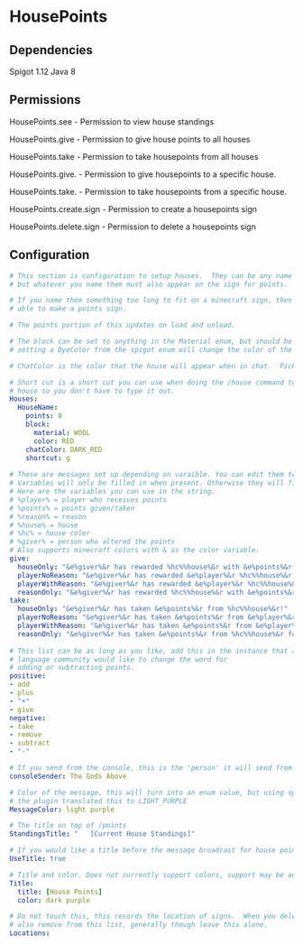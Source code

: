 # HousePoints

## Dependencies

Spigot 1.12
Java 8

## Permissions

HousePoints.see - Permission to view house standings

HousePoints.give - Permission to give house points to all houses

HousePoints.take - Permission to take housepoints from all houses

HousePoints.give.<housename> - Permission to give housepoints to a specific house.
  
HousePoints.take.<housename> - Permission to take housepoints from a specific house.
  
HousePoints.create.sign - Permission to create a housepoints sign

HousePoints.delete.sign - Permission to delete a housepoints sign
  
## Configuration


```yaml
# This section is configuration to setup houses.  They can be any name you would like, 
# but whatever you name them must also appear on the sign for points. 

# If you name them something too long to fit on a minecraft sign, then you will not be 
# able to make a points sign.

# The points portion of this updates on load and unload.

# The block can be set to anything in the Material enum, but should be a block, if it is set to wool, 
# setting a DyeColor from the spigot enum will change the color of the wool.

# ChatColor is the color that the house will appear when in chat.  Pick this from ChatColor enum.

# Short cut is a short cut you can use when doing the /house command to replace the 
# house so you don't have to type it out.
Houses:
  HouseName:
    points: 0
    block:
      material: WOOL
      color: RED
    chatColor: DARK_RED
    shortcut: g
    
# These are messages set up depending on varaible. You can edit them to any language you would like.
# Variables will only be filled in when present. Otherwise they will fill with an empty string.
# Here are the variables you can use in the string.
# %player% = player who receives points
# %points% = points given/taken
# %reason% = reason
# %house% = house
# %hc% = house color
# %giver% = person who altered the points
# Also supports minecraft colors with & as the color variable.
give:
  houseOnly: "&e%giver%&r has rewarded %hc%%house%&r with &e%points%&r!"
  playerNoReason: "&e%giver%&r has rewarded &e%player%&r %hc%%house%&r with &e%points%&r!"
  playerWithReason: "&e%giver%&r has rewarded &e%player%&r %hc%%house%&r with &e%points%&r for %reason%!"
  reasonOnly: "&e%giver%&r has rewarded %hc%%house%&r with &e%points%&r for %reason%!"
take:
  houseOnly: "&e%giver%&r has taken &e%points%&r from %hc%%house%&r!"
  playerNoReason: "&e%giver%&r has taken &e%points%&r from &e%player%&r in %hc%%house%&r!"
  playerWithReason: "&e%giver%&r has taken &e%points%&r from &e%player%&r in %hc%%house%&r for %reason%!"
  reasonOnly: "&e%giver%&r has taken &e%points%&r from %hc%%house%&r for %reason%!"
  
# This list can be as long as you like, add this in the instance that another 
# language community would like to change the word for
# adding or subtracting points.
positive:
- add
- plus
- "+"
- give
negative:
- take
- remove
- subtract
- "-"

# If you send from the console, this is the 'person' it will send from.
consoleSender: The Gods Above

# Color of the message, this will turn into an enum value, but using spaces is okay, 
# the plugin translated this to LIGHT_PURPLE
MessageColor: light purple

# The title on top of /points
StandingsTitle: "   [Current House Standings]"

# If you would like a title before the message broadcast for house points.
UseTitle: true

# Title and color. Does not currently support colors, support may be added later.
Title:
  title: [House Points]
  color: dark purple

# Do not touch this, this records the location of signs.  When you delete a sign, it will 
# also remove from this list, generally though leave this alone.
Locations:
```
